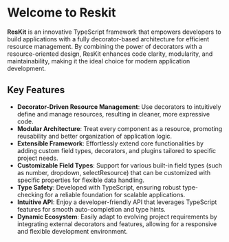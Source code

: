 # Welcome to Reskit

**ResKit** is an innovative TypeScript framework that empowers developers to build applications with a fully decorator-based architecture for efficient resource management. By combining the power of decorators with a resource-oriented design, ResKit enhances code clarity, modularity, and maintainability, making it the ideal choice for modern application development.

## Key Features


- **Decorator-Driven Resource Management**: Use decorators to intuitively define and manage resources, resulting in cleaner, more expressive code.
- **Modular Architecture**: Treat every component as a resource, promoting reusability and better organization of application logic.
- **Extensible Framework**: Effortlessly extend core functionalities by adding custom field types, decorators, and plugins tailored to specific project needs.
- **Customizable Field Types**: Support for various built-in field types (such as number, dropdown, selectResource) that can be customized with specific properties for flexible data handling.
- **Type Safety**: Developed with TypeScript, ensuring robust type-checking for a reliable foundation for scalable applications.
- **Intuitive API**: Enjoy a developer-friendly API that leverages TypeScript features for smooth auto-completion and type hints.
- **Dynamic Ecosystem**: Easily adapt to evolving project requirements by integrating external decorators and features, allowing for a responsive and flexible development environment.
